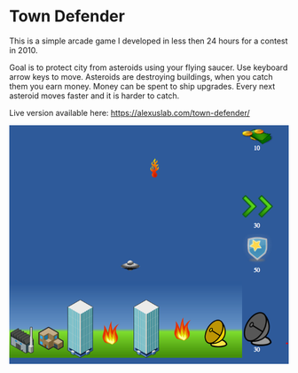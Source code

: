 # Town Defender
This is a simple arcade game I developed in less then 24 hours for a contest in 2010. 

Goal is to protect city from asteroids using your flying saucer. Use keyboard arrow keys to move. Asteroids are destroying buildings, when you catch them you earn money. Money can be spent to ship upgrades. Every next asteroid moves faster and it is harder to catch.

Live version available here: https://alexuslab.com/town-defender/

![Game view](screenshots/town-defender-1.png "Defend your city at any cost")
